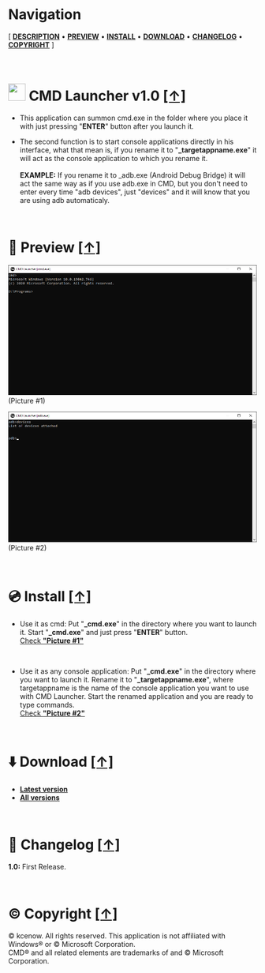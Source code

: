 # Navigation
[ [<b>DESCRIPTION</b>](#-cmd-launcher-v10-) • [<b>PREVIEW</b>](#milky_way-preview-) • [<b>INSTALL</b>](#cd-install-) • [<b>DOWNLOAD</b>](#arrow_down-download-) • [<b>CHANGELOG</b>](#scroll-changelog-) • [<b>COPYRIGHT</b>](#copyright-copyright-) ]

<br />

# <img src="https://raw.githubusercontent.com/kcenow/CMD-Launcher/main/icon.ico" width="35px" height="35px"> CMD Launcher v1.0 [[↑]](#navigation)

* This application can summon cmd.exe in the folder where you place it with just pressing "<b>ENTER</b>" button after you launch it.

* The second function is to start console applications directly in his interface, what that mean is, if you rename it to "<b>_targetappname.exe</b>" it will act as the console application to which you rename it.
<br /><br /><b>EXAMPLE:</b> If you rename it to _adb.exe (Android Debug Bridge) it will act the same way as if you use adb.exe in CMD, but you don't need to enter every time "adb devices", just "devices" and it will know that you are using adb automaticaly.

<br />

# :milky_way: Preview [[↑]](#navigation)
![alt text](https://raw.githubusercontent.com/kcenow/CMD-Launcher/main/Preview/Preview%2001.png)
(Picture #1)

![alt text](https://raw.githubusercontent.com/kcenow/CMD-Launcher/main/Preview/Preview%2002.png)
(Picture #2)

<br />

# :cd: Install [[↑]](#navigation)

* Use it as cmd: Put "<b>_cmd.exe</b>" in the directory where you want to launch it. Start "<b>_cmd.exe</b>" and just press "<b>ENTER</b>" button.<br />
[Check <b>"Picture #1"</b>](#milky_way-preview)

<br />

* Use it as any console application: Put "<b>_cmd.exe</b>" in the directory where you want to launch it. Rename it to "<b>_targetappname.exe</b>", where targetappname is the name of the console application you want to use with CMD Launcher. Start the renamed application and you are ready to type commands.<br />
[Check <b>"Picture #2"</b>](#milky_way-preview)

<br />

# :arrow_down: Download [[↑]](#navigation)
* <b>[Latest version](https://github.com/kcenow/CMD-Launcher/releases/tag/v1.0 "Latest version")</b>
* <b>[All versions](https://github.com/kcenow/CMD-Launcher/releases "All versions")</b>

<br />

# :scroll: Changelog [[↑]](#navigation)
<b>1.0:</b>	First Release.

<br />

# :copyright: Copyright [[↑]](#navigation)
© kcenow. All rights reserved. This application is not affiliated with Windows® or © Microsoft Corporation.<br />
CMD® and all related elements are trademarks of and © Microsoft Corporation.
